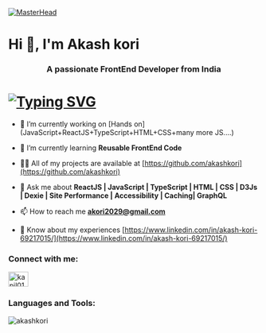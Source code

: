 [![MasterHead](https://devtechnosys.com/insights/wp-content/uploads/2022/09/Front-End-Developers.gif)](https://github.com/akashkori)
<h1>Hi 👋, I'm Akash kori</h1>
<h3 align="center">A passionate FrontEnd Developer from India</h3>

<h1>
<a href="https://git.io/typing-svg">
<img src="https://readme-typing-svg.demolab.com?font=Fira+Code&weight=500&size=28&pause=1000&color=0FF700&center=true&vCenter=true&width=1400&height=120&lines=🔧+Building+FrontEnd+code+smooth,+they+practically+butter+your+toast+🍞;🤝+Let's+connect+🌐" alt="Typing SVG" /> </a>
</h1>

- 🔭 I’m currently working on [Hands on](JavaScript+ReactJS+TypeScript+HTML+CSS+many more JS....)

- 🌱 I’m currently learning **Reusable FrontEnd Code**

- 👨‍💻 All of my projects are available at [https://github.com/akashkori](https://github.com/akashkori)

- 💬 Ask me about **ReactJS | JavaScript | TypeScript | HTML | CSS | D3Js | Dexie | Site Performance | Accessibility | Caching| GraphQL**

- 📫 How to reach me **akori2029@gmail.com**

- 📄 Know about my experiences [https://www.linkedin.com/in/akash-kori-69217015/](https://www.linkedin.com/in/akash-kori-69217015/)

<h3 align="left">Connect with me:</h3>
<p align="left">
<img align="center" src="https://raw.githubusercontent.com/rahuldkjain/github-profile-readme-generator/master/src/images/icons/Social/twitter.svg" alt="kapil0123" height="30" width="40" /></a>
<a href="https://www.linkedin.com/in/akash-kori-69217015/" target="blank"></a>
</p>

<h3 align="left">Languages and Tools:</h3>
<p align="left">  </p>



<p><img align="left" src="https://github-readme-stats.vercel.app/api/top-langs?username=akashkori&show_icons=true&locale=en&layout=compact" alt="akashkori" /></p>
